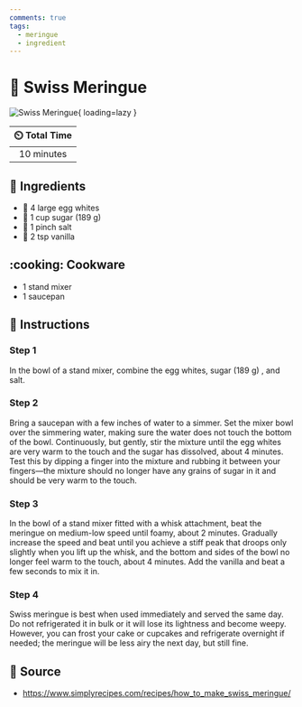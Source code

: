 ```yaml
---
comments: true
tags:
  - meringue
  - ingredient
---
```

# :egg: Swiss Meringue

![Swiss Meringue](../../assets/images/swiss-meringue.jpg){ loading=lazy }

| :timer_clock: Total Time |
|:-----------------------: |
| 10 minutes |

## :salt: Ingredients

- :egg: 4 large egg whites
- :candy: 1 cup sugar (189 g)
- :salt: 1 pinch salt
- :icecream: 2 tsp vanilla

## :cooking: Cookware

- 1 stand mixer
- 1 saucepan

## :pencil: Instructions

### Step 1

In the bowl of a stand mixer, combine the egg whites, sugar (189 g) , and salt.

### Step 2

Bring a saucepan with a few inches of water to a simmer. Set the mixer bowl over the simmering water, making sure the
water does not touch the bottom of the bowl. Continuously, but gently, stir the mixture until the egg whites are very
warm to the touch and the sugar has dissolved, about 4 minutes. Test this by dipping a finger into the mixture and
rubbing it between your fingers—the mixture should no longer have any grains of sugar in it and should be very warm to
the touch.

### Step 3

In the bowl of a stand mixer fitted with a whisk attachment, beat the meringue on medium-low speed until foamy, about 2
minutes. Gradually increase the speed and beat until you achieve a stiff peak that droops only slightly when you lift up
the whisk, and the bottom and sides of the bowl no longer feel warm to the touch, about 4 minutes. Add the vanilla and
beat a few seconds to mix it in.

### Step 4

Swiss meringue is best when used immediately and served the same day. Do not refrigerated it in bulk or it will lose its
lightness and become weepy. However, you can frost your cake or cupcakes and refrigerate overnight if needed; the
meringue will be less airy the next day, but still fine.

## :link: Source

- <https://www.simplyrecipes.com/recipes/how_to_make_swiss_meringue/>
